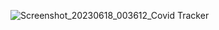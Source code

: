 ![Screenshot_20230618_003612_Covid Tracker](https://github.com/samyak2403/CovidTracker-App/assets/136222409/f15fae7c-d52d-41ea-968a-0ad73add7a91)
